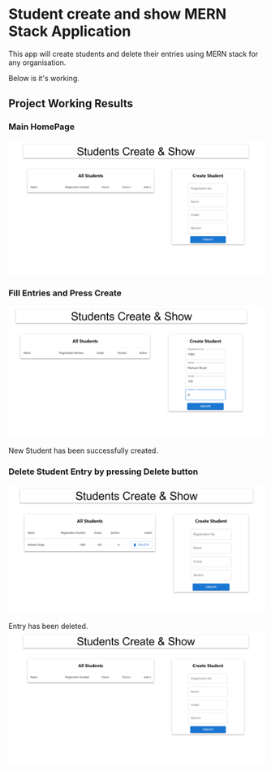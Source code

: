 # Student create and show MERN Stack Application

This app will create students and delete their entries using MERN stack for any organisation.

Below is it's working.

## Project Working Results

### Main HomePage

<img src="./Images/1.png" alt="Project Picture 1"/>

### Fill Entries and Press Create

<img src="./Images/2.png" alt="Project Picture 2"/>

New Student has been successfully created.

### Delete Student Entry by pressing Delete button

<img src="./Images/3.png" alt="Project Picture 3"/>

Entry has been deleted.
<img src="./Images/1.png" alt="Project Picture 1"/>
